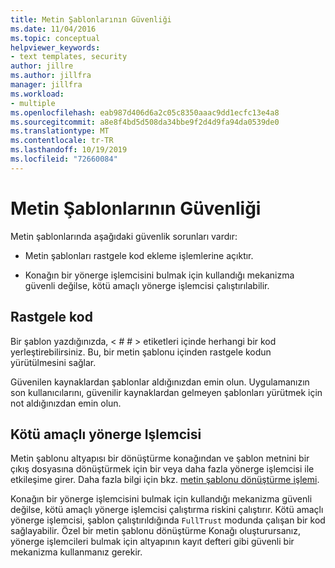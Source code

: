 ```yaml
---
title: Metin Şablonlarının Güvenliği
ms.date: 11/04/2016
ms.topic: conceptual
helpviewer_keywords:
- text templates, security
author: jillre
ms.author: jillfra
manager: jillfra
ms.workload:
- multiple
ms.openlocfilehash: eab987d406d6a2c05c8350aaac9dd1ecfc13e4a8
ms.sourcegitcommit: a8e8f4bd5d508da34bbe9f2d4d9fa94da0539de0
ms.translationtype: MT
ms.contentlocale: tr-TR
ms.lasthandoff: 10/19/2019
ms.locfileid: "72660084"
---
```

# <a name="security-of-text-templates"></a>Metin Şablonlarının Güvenliği
Metin şablonlarında aşağıdaki güvenlik sorunları vardır:

- Metin şablonları rastgele kod ekleme işlemlerine açıktır.

- Konağın bir yönerge işlemcisini bulmak için kullandığı mekanizma güvenli değilse, kötü amaçlı yönerge işlemcisi çalıştırılabilir.

## <a name="arbitrary-code"></a>Rastgele kod
 Bir şablon yazdığınızda, \< # # > etiketleri içinde herhangi bir kod yerleştirebilirsiniz. Bu, bir metin şablonu içinden rastgele kodun yürütülmesini sağlar.

 Güvenilen kaynaklardan şablonlar aldığınızdan emin olun. Uygulamanızın son kullanıcılarını, güvenilir kaynaklardan gelmeyen şablonları yürütmek için not aldığınızdan emin olun.

## <a name="malicious-directive-processor"></a>Kötü amaçlı yönerge Işlemcisi
 Metin şablonu altyapısı bir dönüştürme konağından ve şablon metnini bir çıkış dosyasına dönüştürmek için bir veya daha fazla yönerge işlemcisi ile etkileşime girer. Daha fazla bilgi için bkz. [metin şablonu dönüştürme işlemi](../modeling/the-text-template-transformation-process.md).

 Konağın bir yönerge işlemcisini bulmak için kullandığı mekanizma güvenli değilse, kötü amaçlı yönerge işlemcisi çalıştırma riskini çalıştırır. Kötü amaçlı yönerge işlemcisi, şablon çalıştırıldığında `FullTrust` modunda çalışan bir kod sağlayabilir. Özel bir metin şablonu dönüştürme Konağı oluşturursanız, yönerge işlemcileri bulmak için altyapının kayıt defteri gibi güvenli bir mekanizma kullanmanız gerekir.